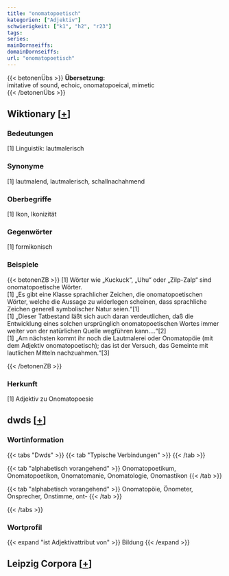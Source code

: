 ```yaml
---
title: "onomatopoetisch"
kategorien: ["Adjektiv"]
schwierigkeit: ["k1", "h2", "r23"]
tags:
series:
mainDornseiffs:
domainDornseiffs:
url: "onomatopoetisch"
---
```


{{< betonenÜbs >}}
**Übersetzung:**  
imitative of sound, echoic, onomatopoeical, mimetic  
{{< /betonenÜbs >}}

## Wiktionary [[+](https://de.wiktionary.org/wiki/onomatopoetisch)]

### Bedeutungen
[1] Linguistik: lautmalerisch  

### Synonyme
[1] lautmalend, lautmalerisch, schallnachahmend  

### Oberbegriffe
[1] Ikon, Ikonizität  

### Gegenwörter
[1] formikonisch  

### Beispiele
{{< betonenZB >}}
[1] Wörter wie „Kuckuck“, „Uhu“ oder „Zilp-Zalp“ sind onomatopoetische Wörter.  
[1] „Es gibt eine Klasse sprachlicher Zeichen, die onomatopoetischen Wörter, welche die Aussage zu widerlegen scheinen, dass sprachliche Zeichen generell symbolischer Natur seien.“[1]  
[1] „Dieser Tatbestand läßt sich auch daran verdeutlichen, daß die Entwicklung eines solchen ursprünglich onomatopoetischen Wortes immer weiter von der natürlichen Quelle wegführen kann....“[2]  
[1] „Am nächsten kommt ihr noch die Lautmalerei oder Onomatopöie (mit dem Adjektiv onomatopoetisch); das ist der Versuch, das Gemeinte mit lautlichen Mitteln nachzuahmen.“[3]  

{{< /betonenZB >}}
### Herkunft
[1] Adjektiv zu Onomatopoesie  



## dwds [[+](https://www.dwds.de/wb/onomatopoetisch)]

### Wortinformation
{{< tabs "Dwds" >}}
{{< tab "Typische Verbindungen" >}}
{{< /tab >}}

{{< tab "alphabetisch vorangehend" >}}
Onomatopoetikum, Onomatopoetikon, Onomatomanie, Onomatologie, Onomastikon
{{< /tab >}}

{{< tab "alphabetisch vorangehend" >}}
Onomatopöie, Önometer, Onsprecher, Onstimme, ont-
{{< /tab >}}

{{< /tabs >}}

### Wortprofil
{{< expand "ist Adjektivattribut von" >}} Bildung {{< /expand >}}

## Leipzig Corpora [[+](https://corpora.uni-leipzig.de/en/res?word=onomatopoetisch&corpusId=deu_newscrawl-public_2018)]

